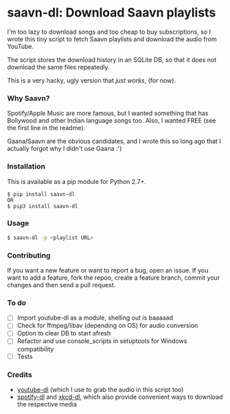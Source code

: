 # saavn-dl: Download Saavn playlists
I'm too lazy to download songs and too cheap to buy subscriptions, so I wrote this tiny script to fetch Saavn playlists
 and download the audio from YouTube.

The script stores the download history in an SQLite DB, so that it does not
download the same files repeatedly.

This is a very hacky, ugly version that _just works_, (for now).

### Why Saavn?
Spotify/Apple Music are more famous, but I wanted something that has Bollywood and other Indian language songs too. Also, I wanted FREE (see the first line in the readme).

Gaana/Saavn are the obvious candidates, and I wrote this so long ago that I actually forgot why I didn't use Gaana :')

### Installation
This is available as a pip module for Python 2.7+.

```
$ pip install saavn-dl
OR 
$ pip3 install saavn-dl
```

### Usage
```bash
$ saavn-dl -p <playlist URL>
```

### Contributing

If you want a new feature or want to report a bug, open an issue.
If you want to add a feature, fork the repoo, create a feature branch, commit your changes and then send a pull request.

### To do

- [ ] Import youtube-dl as a module, shelling out is baaaaad
- [ ] Check for ffmpeg/libav (depending on OS) for audio conversion
- [ ] Option to clear DB to start afresh
- [ ] Refactor and use console_scripts in setuptools for Windows compatibility
- [ ] Tests

### Credits
* [youtube-dl](https://github.com/rg3/youtube-dl) (which I use to grab the audio in this script too)
* [spotify-dl](https://github.com/SathyaBhat/spotify-dl) and [xkcd-dl](https://github.com/prodicus/xkcd-dl), which also provide convenient ways to download the respective media
